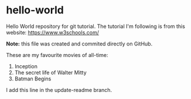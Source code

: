 # hello-world 

Hello World repository for git tutorial. The tutorial I'm following is from this website: <https://www.w3schools.com/>

**Note:** this file was created and commited directly on GitHub.

These are my favourite movies of all-time: 
1. Inception
2. The secret life of Walter Mitty
3. Batman Begins 

I add this line in the update-readme branch.
